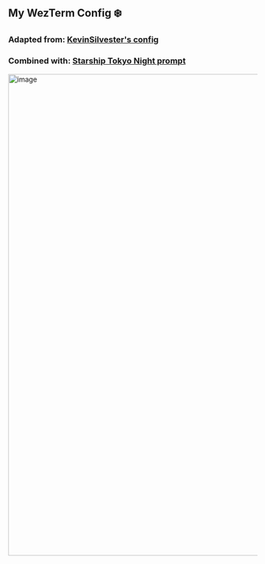 <h2>My WezTerm Config ❄️</h2>

<h3>Adapted from: <a href="https://github.com/KevinSilvester/wezterm-config">KevinSilvester's config</a></h3>
<h3>Combined with: <a href="https://starship.rs/presets/tokyo-night">Starship Tokyo Night prompt</a></h3>

<img width="974" alt="image" src="https://github.com/user-attachments/assets/cb2cd764-f027-4087-a67c-d11d66595ab2" />
